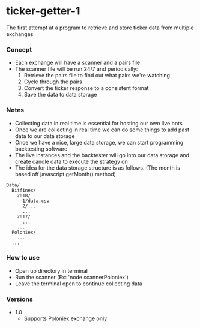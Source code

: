 # ticker-getter-1
The first attempt at a program to retrieve and store ticker data from multiple exchanges

### Concept
- Each exchange will have a scanner and a pairs file
- The scanner file will be run 24/7 and periodically:
  1. Retrieve the pairs file to find out what pairs we're watching
  2. Cycle through the pairs
  3. Convert the ticker response to a consistent format
  4. Save the data to data storage

### Notes
- Collecting data in real time is essential for hosting our own live bots
- Once we are collecting in real time we can do some things to add past data to our data storage
- Once we have a nice, large data storage, we can start programming backtesting software
- The live instances and the backtester will go into our data storage and create candle data to execute the strategy on
- The idea for the data storage structure is as follows. (The month is based off javascript getMonth() method)

```
Data/
  Bitfinex/
    2018/
      1/data.csv
      2/...
      ...
    2017/
      ...
    ...
  Poloniex/
    ...
  ...
```

### How to use
- Open up directory in terminal
- Run the scanner (Ex: 'node scannerPoloniex')
- Leave the terminal open to continue collecting data

### Versions
- 1.0
  - Supports Poloniex exchange only

